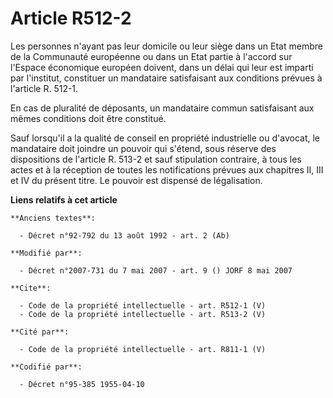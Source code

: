 # Article R512-2

Les personnes n'ayant pas leur domicile ou leur siège dans un Etat membre de la Communauté européenne ou dans un Etat partie
à l'accord sur l'Espace économique européen doivent, dans un délai qui leur est imparti par l'institut, constituer un
mandataire satisfaisant aux conditions prévues à l'article R. 512-1. 

En cas de pluralité de déposants, un mandataire commun satisfaisant aux mêmes conditions doit être constitué. 

Sauf lorsqu'il a la qualité de conseil en propriété industrielle ou d'avocat, le mandataire doit joindre un pouvoir qui
s'étend, sous réserve des dispositions de l'article R. 513-2 et sauf stipulation contraire, à tous les actes et à la
réception de toutes les notifications prévues aux chapitres II, III et IV du présent titre. Le pouvoir est dispensé de
légalisation.

**Liens relatifs à cet article**

	**Anciens textes**:

	  - Décret n°92-792 du 13 août 1992 - art. 2 (Ab)

	**Modifié par**:

	  - Décret n°2007-731 du 7 mai 2007 - art. 9 () JORF 8 mai 2007

	**Cite**:

	  - Code de la propriété intellectuelle - art. R512-1 (V)
	  - Code de la propriété intellectuelle - art. R513-2 (V)

	**Cité par**:

	  - Code de la propriété intellectuelle - art. R811-1 (V)

	**Codifié par**:

	  - Décret n°95-385 1955-04-10
